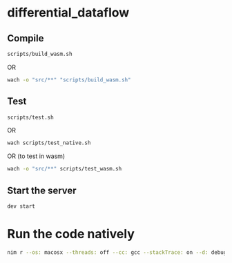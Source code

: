 # differential_dataflow

## Compile

```sh
scripts/build_wasm.sh
```

OR

```sh
wach -o "src/**" "scripts/build_wasm.sh"
```

## Test

```sh
scripts/test.sh
```

OR

```sh
wach scripts/test_native.sh
```

OR (to test in wasm)

```sh
wach -o "src/**" scripts/test_wasm.sh
```


## Start the server

```sh
dev start
```

# Run the code natively

```sh
nim r --os: macosx --threads: off --cc: gcc --stackTrace: on --d: debug TODO.nim
```
